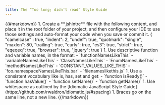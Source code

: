 ```yaml
---
title: The “Too long; didn’t read” Style Guide
---
```

<div class='row'>
<div class='large-12 columns'>
{{#markdown}}
1. Create a **.jshintrc** file with the following content, and place it in the root folder of your project, and then configure your IDE to use those settings and auto-format your code when you save or commit it.
        {
          "camelcase" : true,
          "indent": 2,
          "undef": true,
          "quotmark": "single",
          "maxlen": 80,
          "trailing": true,
          "curly": true,
          "es3": true,
          "strict": true,
          "eqeqeq": true,
          "browser": true,
          "jquery": true
        }
1. Use descriptive function and variable names, in the format:
    - `functionNamesLikeThis`
    - `variableNamesLikeThis`
    - `ClassNamesLikeThis`
    - `EnumNamesLikeThis`
    - `methodNamesLikeThis`
    - `CONSTANT_VALUES_LIKE_THIS`
    - `foo.namespaceNamesLikeThis.bar`
    - `filenameslikethis.js`
1. Use a consistent vocabulary like is, has, set and get:
    - `function isReady()`
    - `function hasValue()`
    - `function setName()`
    - `function getName()`
1. Use whitespace as outlined by the [Idiomatic JavaScript Style Guide](https://github.com/rwaldron/idiomatic.js/#spacing)
1. Braces go on the same line, not a new line.
{{/markdown}}
</div>
</div>
